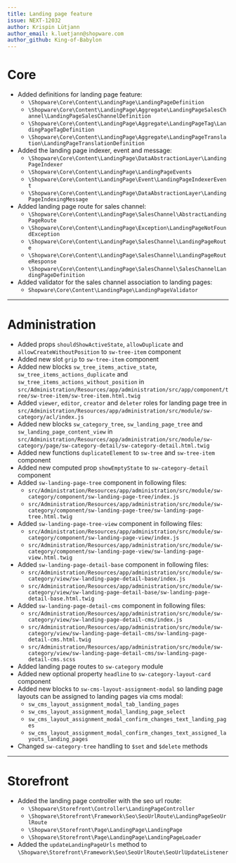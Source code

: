 ```yaml
---
title: Landing page feature
issue: NEXT-12032
author: Krispin Lütjann
author_email: k.luetjann@shopware.com 
author_github: King-of-Babylon
---
```

# Core
* Added definitions for landing page feature:
    * `\Shopware\Core\Content\LandingPage\LandingPageDefinition`
    * `\Shopware\Core\Content\LandingPage\Aggregate\LandingPageSalesChannel\LandingPageSalesChannelDefinition`
    * `\Shopware\Core\Content\LandingPage\Aggregate\LandingPageTag\LandingPageTagDefinition`
    * `\Shopware\Core\Content\LandingPage\Aggregate\LandingPageTranslation\LandingPageTranslationDefinition`
* Added the landing page indexer, event and message:
    * `\Shopware\Core\Content\LandingPage\DataAbstractionLayer\LandingPageIndexer`
    * `\Shopware\Core\Content\LandingPage\LandingPageEvents`
    * `\Shopware\Core\Content\LandingPage\Event\LandingPageIndexerEvent`
    * `\Shopware\Core\Content\LandingPage\DataAbstractionLayer\LandingPageIndexingMessage`
* Added landing page route for sales channel:
    * `\Shopware\Core\Content\LandingPage\SalesChannel\AbstractLandingPageRoute`
    * `\Shopware\Core\Content\LandingPage\Exception\LandingPageNotFoundException`
    * `\Shopware\Core\Content\LandingPage\SalesChannel\LandingPageRoute`
    * `\Shopware\Core\Content\LandingPage\SalesChannel\LandingPageRouteResponse`
    * `\Shopware\Core\Content\LandingPage\SalesChannel\SalesChannelLandingPageDefinition`
* Added validator for the sales channel association to landing pages:
    * `Shopware\Core\Content\LandingPage\LandingPageValidator`
___
# Administration
* Added props `shouldShowActiveState`, `allowDuplicate` and `allowCreateWithoutPosition` to `sw-tree-item` component
* Added new slot `grip` to `sw-tree-item` component
* Added new blocks `sw_tree_items_active_state`, `sw_tree_items_actions_duplicate` and `sw_tree_items_actions_without_position` in `src/Administration/Resources/app/administration/src/app/component/tree/sw-tree-item/sw-tree-item.html.twig`
* Added `viewer`, `editor`, `creator` and `deleter` roles for landing page tree in `src/Administration/Resources/app/administration/src/module/sw-category/acl/index.js`
* Added new blocks `sw_category_tree`, `sw_landing_page_tree` and `sw_landing_page_content_view` in `src/Administration/Resources/app/administration/src/module/sw-category/page/sw-category-detail/sw-category-detail.html.twig`
* Added new functions `duplicateElement` to `sw-tree` and `sw-tree-item` component
* Added new computed prop `showEmptyState` to `sw-category-detail` component
* Added `sw-landing-page-tree` component in following files:
    * `src/Administration/Resources/app/administration/src/module/sw-category/component/sw-landing-page-tree/index.js`
    * `src/Administration/Resources/app/administration/src/module/sw-category/component/sw-landing-page-tree/sw-landing-page-tree.html.twig`
* Added `sw-landing-page-tree-view` component in following files:
    * `src/Administration/Resources/app/administration/src/module/sw-category/component/sw-landing-page-view/index.js`
    * `src/Administration/Resources/app/administration/src/module/sw-category/component/sw-landing-page-view/sw-landing-page-view.html.twig`
* Added `sw-landing-page-detail-base` component in following files:
    * `src/Administration/Resources/app/administration/src/module/sw-category/view/sw-landing-page-detail-base/index.js`
    * `src/Administration/Resources/app/administration/src/module/sw-category/view/sw-landing-page-detail-base/sw-landing-page-detail-base.html.twig`
* Added `sw-landing-page-detail-cms` component in following files:
    * `src/Administration/Resources/app/administration/src/module/sw-category/view/sw-landing-page-detail-cms/index.js`
    * `src/Administration/Resources/app/administration/src/module/sw-category/view/sw-landing-page-detail-cms/sw-landing-page-detail-cms.html.twig`
    * `src/Administration/Resources/app/administration/src/module/sw-category/view/sw-landing-page-detail-cms/sw-landing-page-detail-cms.scss`
* Added landing page routes to `sw-category` module
* Added new optional property `headline` to `sw-category-layout-card` component
* Added new blocks to `sw-cms-layout-assignment-modal` so landing page layouts can be assigned to landing pages via cms modal:
    * `sw_cms_layout_assignment_modal_tab_landing_pages`
    * `sw_cms_layout_assignment_modal_landing_page_select`
    * `sw_cms_layout_assignment_modal_confirm_changes_text_landing_pages`
    * `sw_cms_layout_assignment_modal_confirm_changes_text_assigned_layouts_landing_pages`
* Changed `sw-category-tree` handling to `$set` and `$delete` methods
___
# Storefront
* Added the landing page controller with the seo url route:
    * `\Shopware\Storefront\Controller\LandingPageController`
    * `\Shopware\Storefront\Framework\Seo\SeoUrlRoute\LandingPageSeoUrlRoute`
    * `\Shopware\Storefront\Page\LandingPage\LandingPage`
    * `\Shopware\Storefront\Page\LandingPage\LandingPageLoader`
* Added the `updateLandingPageUrls` method to `\Shopware\Storefront\Framework\Seo\SeoUrlRoute\SeoUrlUpdateListener`

